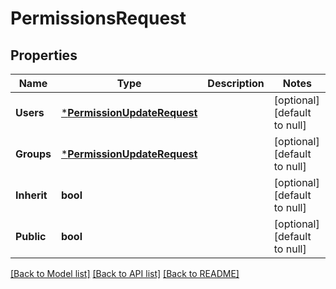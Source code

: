# PermissionsRequest

## Properties
Name | Type | Description | Notes
------------ | ------------- | ------------- | -------------
**Users** | [***PermissionUpdateRequest**](PermissionUpdateRequest.md) |  | [optional] [default to null]
**Groups** | [***PermissionUpdateRequest**](PermissionUpdateRequest.md) |  | [optional] [default to null]
**Inherit** | **bool** |  | [optional] [default to null]
**Public** | **bool** |  | [optional] [default to null]

[[Back to Model list]](../README.md#documentation-for-models) [[Back to API list]](../README.md#documentation-for-api-endpoints) [[Back to README]](../README.md)

